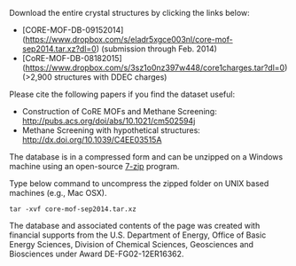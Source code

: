 Download the entire crystal structures by clicking the links below:

* [CORE-MOF-DB-09152014] (https://www.dropbox.com/s/eladr5xgce003nl/core-mof-sep2014.tar.xz?dl=0) (submission through Feb. 2014)
* [CoRE-MOF-DB-08182015] (https://www.dropbox.com/s/3sz1o0nz397w448/core1charges.tar?dl=0) (>2,900 structures with DDEC charges)

Please cite the following papers if you find the dataset useful:
* Construction of CoRE MOFs and Methane Screening: http://pubs.acs.org/doi/abs/10.1021/cm502594j
* Methane Screening with hypothetical structures: http://dx.doi.org/10.1039/C4EE03515A

The database is in a compressed form and can be unzipped on a Windows machine using an open-source [7-zip](http://www.7-zip.org/) program.

Type below command to uncompress the zipped folder on UNIX based machines (e.g., Mac OSX).
```
tar -xvf core-mof-sep2014.tar.xz
```

The database and associated contents of the page was created with financial supports from the U.S. Department of Energy, Office of Basic Energy Sciences, Division of Chemical Sciences, Geosciences and Biosciences under Award DE-FG02-12ER16362.
